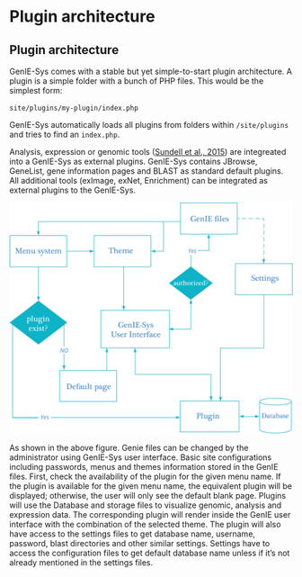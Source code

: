 # Plugin architecture

## Plugin architecture

GenIE-Sys comes with a stable but yet simple-to-start plugin architecture. A plugin is a simple folder with a bunch of PHP files. This would be the simplest form:

```text
site/plugins/my-plugin/index.php
```

GenIE-Sys automatically loads all plugins from folders within `/site/plugins` and tries to find an `index.php`.

Analysis, expression or genomic tools \([Sundell et al., 2015](https://nph.onlinelibrary.wiley.com/doi/full/10.1111/nph.13557)\) are integreated into a GenIE-Sys as external plugins. GenIE-Sys contains JBrowse, GeneList, gene information pages and BLAST as standard default plugins. All additional tools \(exImage, exNet, Enrichment\) can be integrated as external plugins to the GenIE-Sys.

![The navigation flow chart](../.gitbook/assets/genie_sys_navigation_system.png)

As shown in the above figure. Genie files can be changed by the administrator using GenIE-Sys user interface. Basic site configurations including passwords, menus and themes information stored in the GenIE files. First, check the availability of the plugin for the given menu name. If the plugin is available for the given menu name, the equivalent plugin will be displayed; otherwise, the user will only see the default blank page. Plugins will use the Database and storage files to visualize genomic, analysis and expression data. The corresponding plugin will render inside the GenIE user interface with the combination of the selected theme. The plugin will also have access to the settings files to get database name, username, password, blast directories and other similar settings. Settings have to access the configuration files to get default database name unless if it’s not already mentioned in the settings files.

